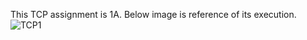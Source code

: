This TCP assignment is 1A.
Below image is reference of its execution.
![TCP1](https://user-images.githubusercontent.com/60461421/169644698-4b875d81-9b67-4863-9906-03aa334d9b12.png)
